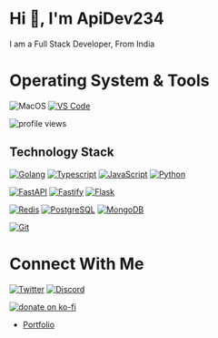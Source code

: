 <h1 align="left">Hi 👋, I'm ApiDev234</h1>
<p align="left">I am a Full Stack Developer, From India</p>


# Operating System & Tools
![MacOS](https://img.shields.io/badge/macOS-BigSur-292e33?style=flat-square&logo=apple&logoColor=ffffff)
[![VS Code](https://img.shields.io/badge/IDE-VSCode-%23007ACC?style=flat-square&logo=Visual-studio-code)](https://code.visualstudio.com/)

<p align="left"> <img src="https://komarev.com/ghpvc/?username=apidev234&label=Profile%20views&color=0e75b6&style=flat" alt="profile views" /> </p>

## Technology Stack
[![Golang](https://img.shields.io/badge/-Golang-00ADD8?style=flat-square&logo=go&logoColor=ffffff)](https://golang.org/)
[![Typescript](https://img.shields.io/badge/-Typescript-%23F7DF1C?style=flat-square&logo=typescript&logoColor=000000&labelColor=blue&color=blue)](https://www.typescriptlang.org/)
[![JavaScript](https://img.shields.io/badge/-JavaScript-%23F7DF1C?style=flat-square&logo=javascript&logoColor=000000&labelColor=%23F7DF1C&color=%23FFCE5A)](https://www.javascript.com/)
[![Python](https://img.shields.io/badge/-Python-3776AB?style=flat-square&logo=python&logoColor=ffffff)](https://www.python.org/)


[![FastAPI](https://img.shields.io/badge/-FastAPI-092E20?style=flat-square&logo=FastAPI&logoColor=ffffff)](https://fastapi.tiangolo.com)
[![Fastify](https://img.shields.io/badge/-Fastify-092E20?style=flat-square&logo=Fastify&logoColor=ffffff)](https://fastify.io)
[![Flask](https://img.shields.io/badge/-Flask-000000?style=flat-square&logo=Flask&logoColor=ffffff)](https://flask.palletsprojects.com/)

[![Redis](https://img.shields.io/badge/-Redis-DC382D?style=flat-square&logo=Redis&logoColor=ffffff)](https://redis.io/)
[![PostgreSQL](https://img.shields.io/badge/-PostgreSQL-4479A1?style=flat-square&logo=PostgreSQL&logoColor=ffffff)](https://www.postgresql.org/)
[![MongoDB](https://img.shields.io/badge/-MongoDB-47A248?style=flat-square&logo=MongoDB&logoColor=ffffff)](https://www.mongodb.com/)

[![Git](https://img.shields.io/badge/-Git-%23F05032?style=flat-square&logo=git&logoColor=%23ffffff)](https://git-scm.com/)

# Connect With Me
[![Twitter](https://img.shields.io/badge/ApiDev234-blue?logo=twitter)](https://twitter.com/ApiDev234)
[![Discord](https://img.shields.io/badge/ApiDev234-5865F2?logo=discord)](https://discord.com/users/238390268548612097)

[![donate on ko-fi](https://img.shields.io/badge/-Donate-FF5E5B?logo=ko-fi&logoColor=white)](https://ko-fi.com/apidev234)
- [Portfolio](https://apidev234.wtf)
